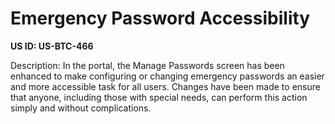 # Emergency Password Accessibility

**US ID: US-BTC-466**

Description: In the portal, the Manage Passwords screen has been enhanced to make configuring or changing emergency passwords an easier and more accessible task for all users. Changes have been made to ensure that anyone, including those with special needs, can perform this action simply and without complications.